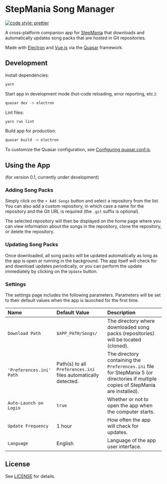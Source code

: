 # StepMania Song Manager

[![code style: prettier](https://img.shields.io/badge/code_style-prettier-ff69b4.svg?style=flat-square)](https://github.com/prettier/prettier)

A cross-platform companion app for [StepMania](https://github.com/stepmania/stepmania) that downloads and automatically updates song packs that are hosted in Git repositories.

Made with [Electron](https://www.electronjs.org/) and [Vue.js](https://vuejs.org/) via the [Quasar](https://quasar.dev/) framework.

## Development

Install dependencies:

```bash
yarn
```

Start app in development mode (hot-code reloading, error reporting, etc.):

```bash
quasar dev -m electron
```

Lint files:

```bash
yarn run lint
```

Build app for production:

```bash
quasar build -m electron
```

To customize the Quasar configuration, see [Configuring quasar.conf.js](https://quasar.dev/quasar-cli/quasar-conf-js).

## Using the App

(for version 0.1, currently under development)

### Adding Song Packs

Simply click on the `+ Add Songs` button and select a repository from the list. You can also add a custom repository, in which case a name for the repository and the Git URL is required (the `.git` suffix is optional).

The selected repository will then be displayed on the home page where you can view information about the songs in the repository, clone the repository, or delete the repository.

### Updating Song Packs

Once downloaded, all song packs will be updated automatically as long as the app is open or running in the background. The app itself will check for and download updates periodically, or you can perform the update immediately by clicking on the `Update` button.

### Settings

The settings page includes the following parameters. Parameters will be set to their default values when the app is launched for the first time.

| Name | Default Value | Description |
| :- | :- | :- |
| `Download Path` | `$APP_PATH/Songs/` | The directory where downloaded song packs (repositories) will be located (cloned). |
| `'Preferences.ini' Path` | Path(s) to all `Preferences.ini` files automatically detected. | The directory containing the `Preferences.ini` file for StepMania 5 (or directories if multiple copies of StepMania are installed). |
| `Auto-Launch on Login` | `true` | Whether or not to open the app when the computer starts. |
| `Update Frequency` | 1 hour | How often the app will check for updates. |
| `Language` | English | Language of the app user interface. |

## License

See [LICENSE](./LICENSE) for details.
